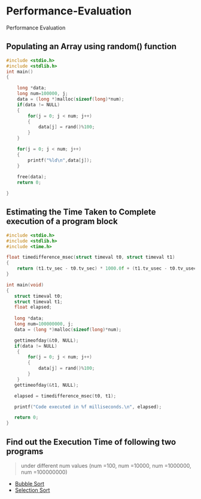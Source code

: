 # Performance-Evaluation
Performance Evaluation

## Populating an Array using random() function

```C
#include <stdio.h>
#include <stdlib.h>
int main()
{

    long *data;
    long num=100000, j;
    data = (long *)malloc(sizeof(long)*num);
    if(data != NULL)
    {
        for(j = 0; j < num; j++)
        {
            data[j] = rand()%100;
        }
    }

    for(j = 0; j < num; j++)
    {
        printf("%ld\n",data[j]);
    }
    
    free(data);
    return 0;

}

```

## Estimating the Time Taken to Complete execution of a program block

```C
#include <stdio.h>
#include <stdlib.h>
#include <time.h>

float timedifference_msec(struct timeval t0, struct timeval t1)
{
    return (t1.tv_sec - t0.tv_sec) * 1000.0f + (t1.tv_usec - t0.tv_usec) / 1000.0f;
}

int main(void)
{
   struct timeval t0;
   struct timeval t1;
   float elapsed;
   
   long *data;
   long num=100000000, j;
   data = (long *)malloc(sizeof(long)*num);

   gettimeofday(&t0, NULL);
   if(data != NULL)
    {
        for(j = 0; j < num; j++)
        {
            data[j] = rand()%100;
        }
    }
   gettimeofday(&t1, NULL);

   elapsed = timedifference_msec(t0, t1);

   printf("Code executed in %f milliseconds.\n", elapsed);

   return 0;
}
```
## Find out the Execution Time of following two programs 

> under different num values (num =100, num =10000, num =1000000, num =100000000)
-   [Bubble Sort](https://github.com/binooa/Performance-Evaluation/blob/main/BubbleSort.c)
-   [Selection Sort](https://github.com/binooa/Performance-Evaluation/blob/main/SelectionSort.c)
